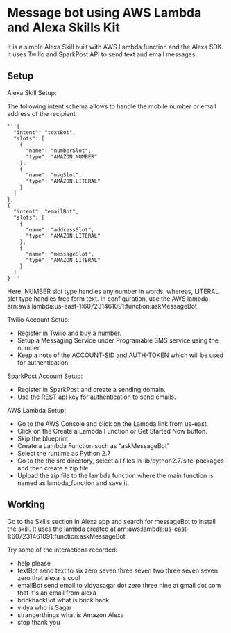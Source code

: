 # Message bot using AWS Lambda and Alexa Skills Kit

It is a simple Alexa Skill built with AWS Lambda function and the Alexa SDK. It uses Twilio and SparkPost API to send text and email messages.

## Setup

Alexa Skill Setup:

The following intent schema allows to handle the mobile number or email address of the recipient.

	'''{
      "intent": "textBot",
      "slots": [
        {
          "name": "numberSlot",
          "type": "AMAZON.NUMBER"
        },
        {
          "name": "msgSlot",
          "type": "AMAZON.LITERAL"
        }
      ]
    },
    {
      "intent": "emailBot",
      "slots": [
        {
          "name": "addressSlot",
          "type": "AMAZON.LITERAL"
        },
        {
          "name": "messageSlot",
          "type": "AMAZON.LITERAL"
        }
      ]
    }'''

Here, NUMBER slot type handles any number in words, whereas, LITERAL slot type handles free form text.
In configuration, use the AWS lambda arn:aws:lambda:us-east-1:607231461091:function:askMessageBot

Twilio Account Setup:

- Register in Twilio and buy a number.
- Setup a Messaging Service under Programable SMS service using the number.
- Keep a note of the ACCOUNT-SID and AUTH-TOKEN which will be used for authentication.

SparkPost Account Setup:

- Register in SparkPost and create a sending domain.
- Use the REST api key for authentication to send emails.


AWS Lambda Setup:

- Go to the AWS Console and click on the Lambda link from us-east.
- Click on the Create a Lambda Function or Get Started Now button.
- Skip the blueprint
- Create a Lambda Function such as "askMessageBot"
- Select the runtime as Python 2.7
- Go to the the src directory, select all files in lib/python2.7/site-packages and then create a zip file.
- Upload the zip file to the lambda function where the main function is named as lambda_function and save it.


## Working

Go to the Skills section in Alexa app and search for messageBot to install the skill.
It uses the lambda created at arn:aws:lambda:us-east-1:607231461091:function:askMessageBot

Try some of the interactions recorded:

- help please
- textBot send text to six zero seven three seven two three seven seven zero that alexa is cool
- emailBot send email to vidyasagar dot zero three nine at gmail dot com that it's an email from alexa
- brickhackBot what is brick hack
- vidya who is Sagar
- strangerthings what is Amazon Alexa
- stop thank you